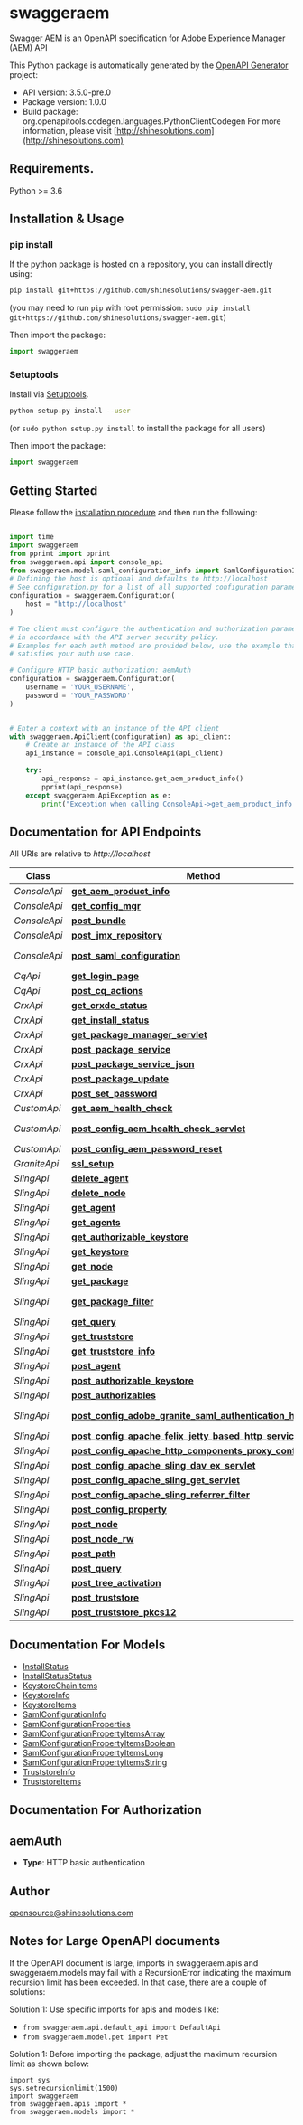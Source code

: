 # swaggeraem
Swagger AEM is an OpenAPI specification for Adobe Experience Manager (AEM) API

This Python package is automatically generated by the [OpenAPI Generator](https://openapi-generator.tech) project:

- API version: 3.5.0-pre.0
- Package version: 1.0.0
- Build package: org.openapitools.codegen.languages.PythonClientCodegen
For more information, please visit [http://shinesolutions.com](http://shinesolutions.com)

## Requirements.

Python >= 3.6

## Installation & Usage
### pip install

If the python package is hosted on a repository, you can install directly using:

```sh
pip install git+https://github.com/shinesolutions/swagger-aem.git
```
(you may need to run `pip` with root permission: `sudo pip install git+https://github.com/shinesolutions/swagger-aem.git`)

Then import the package:
```python
import swaggeraem
```

### Setuptools

Install via [Setuptools](http://pypi.python.org/pypi/setuptools).

```sh
python setup.py install --user
```
(or `sudo python setup.py install` to install the package for all users)

Then import the package:
```python
import swaggeraem
```

## Getting Started

Please follow the [installation procedure](#installation--usage) and then run the following:

```python

import time
import swaggeraem
from pprint import pprint
from swaggeraem.api import console_api
from swaggeraem.model.saml_configuration_info import SamlConfigurationInfo
# Defining the host is optional and defaults to http://localhost
# See configuration.py for a list of all supported configuration parameters.
configuration = swaggeraem.Configuration(
    host = "http://localhost"
)

# The client must configure the authentication and authorization parameters
# in accordance with the API server security policy.
# Examples for each auth method are provided below, use the example that
# satisfies your auth use case.

# Configure HTTP basic authorization: aemAuth
configuration = swaggeraem.Configuration(
    username = 'YOUR_USERNAME',
    password = 'YOUR_PASSWORD'
)


# Enter a context with an instance of the API client
with swaggeraem.ApiClient(configuration) as api_client:
    # Create an instance of the API class
    api_instance = console_api.ConsoleApi(api_client)
    
    try:
        api_response = api_instance.get_aem_product_info()
        pprint(api_response)
    except swaggeraem.ApiException as e:
        print("Exception when calling ConsoleApi->get_aem_product_info: %s\n" % e)
```

## Documentation for API Endpoints

All URIs are relative to *http://localhost*

Class | Method | HTTP request | Description
------------ | ------------- | ------------- | -------------
*ConsoleApi* | [**get_aem_product_info**](docs/ConsoleApi.md#get_aem_product_info) | **GET** /system/console/status-productinfo.json | 
*ConsoleApi* | [**get_config_mgr**](docs/ConsoleApi.md#get_config_mgr) | **GET** /system/console/configMgr | 
*ConsoleApi* | [**post_bundle**](docs/ConsoleApi.md#post_bundle) | **POST** /system/console/bundles/{name} | 
*ConsoleApi* | [**post_jmx_repository**](docs/ConsoleApi.md#post_jmx_repository) | **POST** /system/console/jmx/com.adobe.granite:type&#x3D;Repository/op/{action} | 
*ConsoleApi* | [**post_saml_configuration**](docs/ConsoleApi.md#post_saml_configuration) | **POST** /system/console/configMgr/com.adobe.granite.auth.saml.SamlAuthenticationHandler | 
*CqApi* | [**get_login_page**](docs/CqApi.md#get_login_page) | **GET** /libs/granite/core/content/login.html | 
*CqApi* | [**post_cq_actions**](docs/CqApi.md#post_cq_actions) | **POST** /.cqactions.html | 
*CrxApi* | [**get_crxde_status**](docs/CrxApi.md#get_crxde_status) | **GET** /crx/server/crx.default/jcr:root/.1.json | 
*CrxApi* | [**get_install_status**](docs/CrxApi.md#get_install_status) | **GET** /crx/packmgr/installstatus.jsp | 
*CrxApi* | [**get_package_manager_servlet**](docs/CrxApi.md#get_package_manager_servlet) | **GET** /crx/packmgr/service/script.html | 
*CrxApi* | [**post_package_service**](docs/CrxApi.md#post_package_service) | **POST** /crx/packmgr/service.jsp | 
*CrxApi* | [**post_package_service_json**](docs/CrxApi.md#post_package_service_json) | **POST** /crx/packmgr/service/.json/{path} | 
*CrxApi* | [**post_package_update**](docs/CrxApi.md#post_package_update) | **POST** /crx/packmgr/update.jsp | 
*CrxApi* | [**post_set_password**](docs/CrxApi.md#post_set_password) | **POST** /crx/explorer/ui/setpassword.jsp | 
*CustomApi* | [**get_aem_health_check**](docs/CustomApi.md#get_aem_health_check) | **GET** /system/health | 
*CustomApi* | [**post_config_aem_health_check_servlet**](docs/CustomApi.md#post_config_aem_health_check_servlet) | **POST** /apps/system/config/com.shinesolutions.healthcheck.hc.impl.ActiveBundleHealthCheck | 
*CustomApi* | [**post_config_aem_password_reset**](docs/CustomApi.md#post_config_aem_password_reset) | **POST** /apps/system/config/com.shinesolutions.aem.passwordreset.Activator | 
*GraniteApi* | [**ssl_setup**](docs/GraniteApi.md#ssl_setup) | **POST** /libs/granite/security/post/sslSetup.html | 
*SlingApi* | [**delete_agent**](docs/SlingApi.md#delete_agent) | **DELETE** /etc/replication/agents.{runmode}/{name} | 
*SlingApi* | [**delete_node**](docs/SlingApi.md#delete_node) | **DELETE** /{path}/{name} | 
*SlingApi* | [**get_agent**](docs/SlingApi.md#get_agent) | **GET** /etc/replication/agents.{runmode}/{name} | 
*SlingApi* | [**get_agents**](docs/SlingApi.md#get_agents) | **GET** /etc/replication/agents.{runmode}.-1.json | 
*SlingApi* | [**get_authorizable_keystore**](docs/SlingApi.md#get_authorizable_keystore) | **GET** /{intermediatePath}/{authorizableId}.ks.json | 
*SlingApi* | [**get_keystore**](docs/SlingApi.md#get_keystore) | **GET** /{intermediatePath}/{authorizableId}/keystore/store.p12 | 
*SlingApi* | [**get_node**](docs/SlingApi.md#get_node) | **GET** /{path}/{name} | 
*SlingApi* | [**get_package**](docs/SlingApi.md#get_package) | **GET** /etc/packages/{group}/{name}-{version}.zip | 
*SlingApi* | [**get_package_filter**](docs/SlingApi.md#get_package_filter) | **GET** /etc/packages/{group}/{name}-{version}.zip/jcr:content/vlt:definition/filter.tidy.2.json | 
*SlingApi* | [**get_query**](docs/SlingApi.md#get_query) | **GET** /bin/querybuilder.json | 
*SlingApi* | [**get_truststore**](docs/SlingApi.md#get_truststore) | **GET** /etc/truststore/truststore.p12 | 
*SlingApi* | [**get_truststore_info**](docs/SlingApi.md#get_truststore_info) | **GET** /libs/granite/security/truststore.json | 
*SlingApi* | [**post_agent**](docs/SlingApi.md#post_agent) | **POST** /etc/replication/agents.{runmode}/{name} | 
*SlingApi* | [**post_authorizable_keystore**](docs/SlingApi.md#post_authorizable_keystore) | **POST** /{intermediatePath}/{authorizableId}.ks.html | 
*SlingApi* | [**post_authorizables**](docs/SlingApi.md#post_authorizables) | **POST** /libs/granite/security/post/authorizables | 
*SlingApi* | [**post_config_adobe_granite_saml_authentication_handler**](docs/SlingApi.md#post_config_adobe_granite_saml_authentication_handler) | **POST** /apps/system/config/com.adobe.granite.auth.saml.SamlAuthenticationHandler.config | 
*SlingApi* | [**post_config_apache_felix_jetty_based_http_service**](docs/SlingApi.md#post_config_apache_felix_jetty_based_http_service) | **POST** /apps/system/config/org.apache.felix.http | 
*SlingApi* | [**post_config_apache_http_components_proxy_configuration**](docs/SlingApi.md#post_config_apache_http_components_proxy_configuration) | **POST** /apps/system/config/org.apache.http.proxyconfigurator.config | 
*SlingApi* | [**post_config_apache_sling_dav_ex_servlet**](docs/SlingApi.md#post_config_apache_sling_dav_ex_servlet) | **POST** /apps/system/config/org.apache.sling.jcr.davex.impl.servlets.SlingDavExServlet | 
*SlingApi* | [**post_config_apache_sling_get_servlet**](docs/SlingApi.md#post_config_apache_sling_get_servlet) | **POST** /apps/system/config/org.apache.sling.servlets.get.DefaultGetServlet | 
*SlingApi* | [**post_config_apache_sling_referrer_filter**](docs/SlingApi.md#post_config_apache_sling_referrer_filter) | **POST** /apps/system/config/org.apache.sling.security.impl.ReferrerFilter | 
*SlingApi* | [**post_config_property**](docs/SlingApi.md#post_config_property) | **POST** /apps/system/config/{configNodeName} | 
*SlingApi* | [**post_node**](docs/SlingApi.md#post_node) | **POST** /{path}/{name} | 
*SlingApi* | [**post_node_rw**](docs/SlingApi.md#post_node_rw) | **POST** /{path}/{name}.rw.html | 
*SlingApi* | [**post_path**](docs/SlingApi.md#post_path) | **POST** /{path}/ | 
*SlingApi* | [**post_query**](docs/SlingApi.md#post_query) | **POST** /bin/querybuilder.json | 
*SlingApi* | [**post_tree_activation**](docs/SlingApi.md#post_tree_activation) | **POST** /etc/replication/treeactivation.html | 
*SlingApi* | [**post_truststore**](docs/SlingApi.md#post_truststore) | **POST** /libs/granite/security/post/truststore | 
*SlingApi* | [**post_truststore_pkcs12**](docs/SlingApi.md#post_truststore_pkcs12) | **POST** /etc/truststore | 


## Documentation For Models

 - [InstallStatus](docs/InstallStatus.md)
 - [InstallStatusStatus](docs/InstallStatusStatus.md)
 - [KeystoreChainItems](docs/KeystoreChainItems.md)
 - [KeystoreInfo](docs/KeystoreInfo.md)
 - [KeystoreItems](docs/KeystoreItems.md)
 - [SamlConfigurationInfo](docs/SamlConfigurationInfo.md)
 - [SamlConfigurationProperties](docs/SamlConfigurationProperties.md)
 - [SamlConfigurationPropertyItemsArray](docs/SamlConfigurationPropertyItemsArray.md)
 - [SamlConfigurationPropertyItemsBoolean](docs/SamlConfigurationPropertyItemsBoolean.md)
 - [SamlConfigurationPropertyItemsLong](docs/SamlConfigurationPropertyItemsLong.md)
 - [SamlConfigurationPropertyItemsString](docs/SamlConfigurationPropertyItemsString.md)
 - [TruststoreInfo](docs/TruststoreInfo.md)
 - [TruststoreItems](docs/TruststoreItems.md)


## Documentation For Authorization


## aemAuth

- **Type**: HTTP basic authentication


## Author

opensource@shinesolutions.com


## Notes for Large OpenAPI documents
If the OpenAPI document is large, imports in swaggeraem.apis and swaggeraem.models may fail with a
RecursionError indicating the maximum recursion limit has been exceeded. In that case, there are a couple of solutions:

Solution 1:
Use specific imports for apis and models like:
- `from swaggeraem.api.default_api import DefaultApi`
- `from swaggeraem.model.pet import Pet`

Solution 1:
Before importing the package, adjust the maximum recursion limit as shown below:
```
import sys
sys.setrecursionlimit(1500)
import swaggeraem
from swaggeraem.apis import *
from swaggeraem.models import *
```

